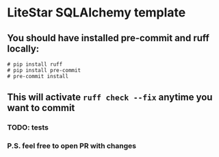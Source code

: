 # LiteStar SQLAlchemy template

## You should have installed pre-commit and ruff locally:
```
# pip install ruff
# pip install pre-commit
# pre-commit install
```
## This will activate ```ruff check --fix``` anytime you want to commit

### TODO: tests

### P.S. feel free to open PR with changes